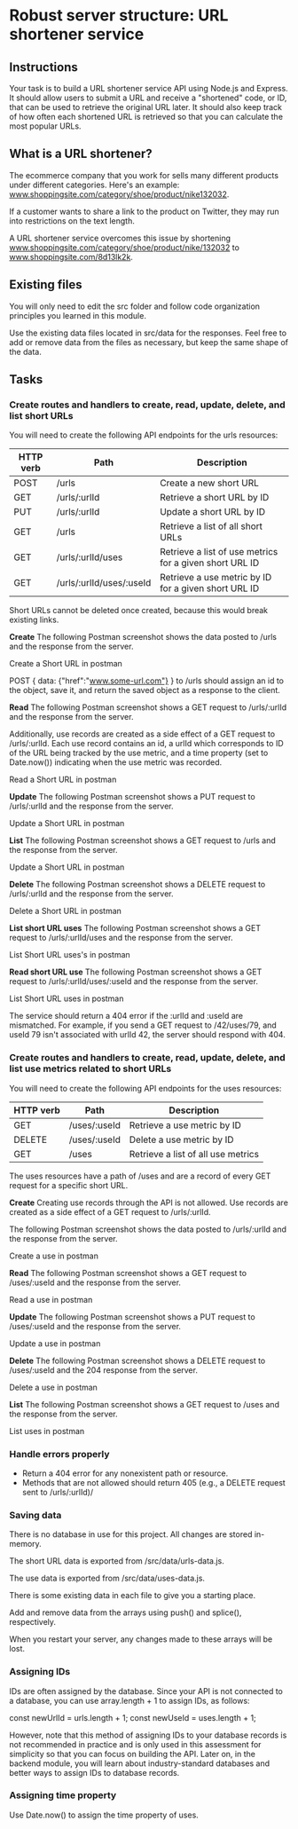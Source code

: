 # Robust server structure: URL shortener service

## Instructions
Your task is to build a URL shortener service API using Node.js and Express. It should allow users to submit a URL and receive a "shortened" code, or ID, that can be used to retrieve the original URL later. It should also keep track of how often each shortened URL is retrieved so that you can calculate the most popular URLs.

## What is a URL shortener?
The ecommerce company that you work for sells many different products under different categories. Here's an example: www.shoppingsite.com/category/shoe/product/nike132032.

If a customer wants to share a link to the product on Twitter, they may run into restrictions on the text length.

A URL shortener service overcomes this issue by shortening www.shoppingsite.com/category/shoe/product/nike/132032 to www.shoppingsite.com/8d13lk2k.

## Existing files
You will only need to edit the src folder and follow code organization principles you learned in this module.

Use the existing data files located in src/data for the responses. Feel free to add or remove data from the files as necessary, but keep the same shape of the data.

## Tasks

### Create routes and handlers to create, read, update, delete, and list short URLs
You will need to create the following API endpoints for the urls resources:

| HTTP verb |	Path                     |	Description                                             |
| --------- | -------------------------- | -------------------------------------------------------- |
| POST      |	/urls                    |	Create a new short URL                                  |
| GET       |	/urls/:urlId             |	Retrieve a short URL by ID                              |
| PUT       |	/urls/:urlId             |	Update a short URL by ID                                |
| GET       |	/urls                    |	Retrieve a list of all short URLs                       |
| GET       |	/urls/:urlId/uses        |	Retrieve a list of use metrics for a given short URL ID |
| GET       |	/urls/:urlId/uses/:useId |	Retrieve a use metric by ID for a given short URL ID    |

Short URLs cannot be deleted once created, because this would break existing links.

**Create**
The following Postman screenshot shows the data posted to /urls and the response from the server.

Create a Short URL in postman

POST { data: {"href":"www.some-url.com"} } to /urls should assign an id to the object, save it, and return the saved object as a response to the client.

**Read**
The following Postman screenshot shows a GET request to /urls/:urlId and the response from the server.

Additionally, use records are created as a side effect of a GET request to /urls/:urlId. Each use record contains an id, a urlId which corresponds to ID of the URL being tracked by the use metric, and a time property (set to Date.now()) indicating when the use metric was recorded.

Read a Short URL in postman

**Update**
The following Postman screenshot shows a PUT request to /urls/:urlId and the response from the server.

Update a Short URL in postman

**List**
The following Postman screenshot shows a GET request to /urls and the response from the server.

Update a Short URL in postman

**Delete**
The following Postman screenshot shows a DELETE request to /urls/:urlId and the response from the server.

Delete a Short URL in postman

**List short URL uses**
The following Postman screenshot shows a GET request to /urls/:urlId/uses and the response from the server.

List Short URL uses's in postman

**Read short URL use**
The following Postman screenshot shows a GET request to /urls/:urlId/uses/:useId and the response from the server.

List Short URL uses in postman

The service should return a 404 error if the :urlId and :useId are mismatched. For example, if you send a GET request to /42/uses/79, and useId 79 isn't associated with urlId 42, the server should respond with 404.

### Create routes and handlers to create, read, update, delete, and list use metrics related to short URLs
You will need to create the following API endpoints for the uses resources:

| HTTP verb |	Path         |	Description                        |
| --------- | -------------- | ----------------------------------- |
| GET       |	/uses/:useId |	Retrieve a use metric by ID        |
| DELETE    |	/uses/:useId |	Delete a use metric by ID          |
| GET       |	/uses        |	Retrieve a list of all use metrics |

The uses resources have a path of /uses and are a record of every GET request for a specific short URL.

**Create**
Creating use records through the API is not allowed. Use records are created as a side effect of a GET request to /urls/:urlId.

The following Postman screenshot shows the data posted to /urls/:urlId and the response from the server.

Create a use in postman

**Read**
The following Postman screenshot shows a GET request to /uses/:useId and the response from the server.

Read a use in postman

**Update**
The following Postman screenshot shows a PUT request to /uses/:useId and the response from the server.

Update a use in postman

**Delete**
The following Postman screenshot shows a DELETE request to /uses/:useId and the 204 response from the server.

Delete a use in postman

**List**
The following Postman screenshot shows a GET request to /uses and the response from the server.

List uses in postman

### Handle errors properly
- Return a 404 error for any nonexistent path or resource.
- Methods that are not allowed should return 405 (e.g., a DELETE request sent to /urls/:urlId)/

### Saving data
There is no database in use for this project. All changes are stored in-memory.

The short URL data is exported from /src/data/urls-data.js.

The use data is exported from /src/data/uses-data.js.

There is some existing data in each file to give you a starting place.

Add and remove data from the arrays using push() and splice(), respectively.

When you restart your server, any changes made to these arrays will be lost.

### Assigning IDs
IDs are often assigned by the database. Since your API is not connected to a database, you can use array.length + 1 to assign IDs, as follows:

const newUrlId = urls.length + 1;
const newUseId = uses.length + 1;

However, note that this method of assigning IDs to your database records is not recommended in practice and is only used in this assessment for simplicity so that you can focus on building the API. Later on, in the backend module, you will learn about industry-standard databases and better ways to assign IDs to database records.

### Assigning time property
Use Date.now() to assign the time property of uses.